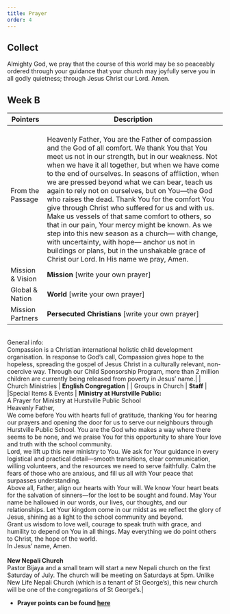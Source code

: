 ```yaml
---
title: Prayer
order: 4
---
```


## Collect
Almighty God, we pray that the course of this world may be so peaceably ordered through your guidance that your church may joyfully serve you in all godly quietness; through Jesus Christ our Lord. Amen.


## Week B

| Pointers | Description |
| --- | --- |
| From the Passage | <br>Heavenly Father, You are the Father of compassion and the God of all comfort. We thank You that You meet us not in our strength, but in our weakness. Not when we have it all together, but when we have come to the end of ourselves. In seasons of affliction, when we are pressed beyond what we can bear, teach us again to rely not on ourselves, but on You—the God who raises the dead. Thank You for the comfort You give through Christ who suffered for us and with us. Make us vessels of that same comfort to others, so that in our pain, Your mercy might be known. As we step into this new season as a church— with change, with uncertainty, with hope— anchor us not in buildings or plans, but in the unshakable grace of Christ our Lord. In His name we pray, Amen. |
| Mission & Vision | **Mission** [write your own prayer] | 
| Global & Nation | **World** [write your own prayer] |
| Mission Partners  | **Persecuted Christians** [write your own prayer] |



<br> General info:<br> Compassion is a Christian international holistic child development organisation. In response to God’s call, Compassion gives hope to the hopeless, spreading the gospel of Jesus Christ in a culturally relevant, non-coercive way. Through our Child Sponsorship Program, more than 2 million children are currently being released from poverty in Jesus’ name.|
| Church Ministries | **English Congregation** |
| Groups in Church | **Staff** |
|Special Items & Events | **Ministry at Hurstville Public:**<br>A Prayer for Ministry at Hurstville Public School<br>Heavenly Father,<br>We come before You with hearts full of gratitude, thanking You for hearing our prayers and opening the door for us to serve our neighbours through Hurstville Public School. You are the God who makes a way where there seems to be none, and we praise You for this opportunity to share Your love and truth with the school community.<br>Lord, we lift up this new ministry to You. We ask for Your guidance in every logistical and practical detail—smooth transitions, clear communication, willing volunteers, and the resources we need to serve faithfully. Calm the fears of those who are anxious, and fill us all with Your peace that surpasses understanding.<br>Above all, Father, align our hearts with Your will. We know Your heart beats for the salvation of sinners—for the lost to be sought and found. May Your name be hallowed in our words, our lives, our thoughts, and our relationships. Let Your kingdom come in our midst as we reflect the glory of Jesus, shining as a light to the school community and beyond.<br>Grant us wisdom to love well, courage to speak truth with grace, and humility to depend on You in all things. May everything we do point others to Christ, the hope of the world.<br>In Jesus’ name, Amen. <br> <br> **New Nepali Church** <br> Pastor Bijaya and a small team will start a new Nepali church on the first Saturday of July. The church will be meeting on Saturdays at 5pm. Unlike New Life Nepali Church (which is a tenant of St George’s), this new church will be one of the congregations of St George’s.|
 


- **Prayer points can be found [here](https://stgeorgeshurstville.org.au/prayer)**
